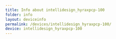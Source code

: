 ```yaml
---
title: Info about intellidesign_hyraxpcp-100
folder: info
layout: deviceinfo
permalink: /devices/intellidesign_hyraxpcp-100/
device: intellidesign_hyraxpcp-100
---
```

